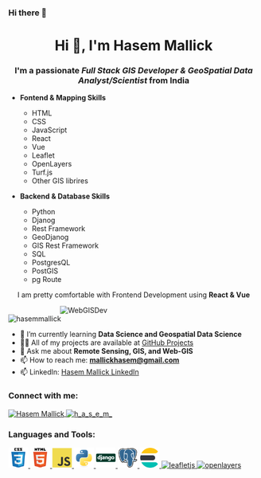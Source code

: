 ### Hi there 👋

<h1 align="center">Hi 👋, I'm Hasem Mallick</h1>
<h3 align="center">I'm a passionate <em> <b>Full Stack GIS Developer & GeoSpatial Data Analyst/Scientist</b> </em> from India</h3>

- **Fontend & Mapping Skills**
  - HTML
  - CSS
  - JavaScript
  - React
  - Vue
  - Leaflet
  - OpenLayers
  - Turf.js
  - Other GIS librires 
 
- **Backend & Database Skills**
  - Python
  - Djanog
  - Rest Framework
  - GeoDjanog
  - GIS Rest Framework
  - SQL
  - PostgresQL
  - PostGIS
  - pg Route

<p align="center">I am pretty comfortable with Frontend Development using <strong>React & Vue</strong></p>

<img align="right" alt="WebGISDev" width="400" src="https://www.sgligis.com/wp-content/uploads/Property-Tax-Analysis-using-GIS.gif">

<p align="left"> <img src="https://komarev.com/ghpvc/?username=hasemmallick&label=Profile%20views&color=0e75b6&style=flat" alt="hasemmallick" /> </p>

- 🌱 I’m currently learning **Data Science and Geospatial Data Science**
- 👨‍💻 All of my projects are available at [GitHub Projects](https://github.com/HasemMallick/projects)
- 💬 Ask me about **Remote Sensing, GIS, and Web-GIS**
- 📫 How to reach me: **mallickhasem@gmail.com**
- 📫 LinkedIn: [Hasem Mallick LinkedIn](https://linkedin.com/in/hasemmallick)

<h3 align="left">Connect with me:</h3>
<p align="left">
  <a href="https://www.linkedin.com/in/hasem-mallick-69366b196/" target="blank">
    <img align="center" src="https://raw.githubusercontent.com/rahuldkjain/github-profile-readme-generator/master/src/images/icons/Social/linked-in-alt.svg" alt="Hasem Mallick" height="30" width="40" />
  </a>
  <a href="https://instagram.com/h_a_s_e_m_" target="blank">
    <img align="center" src="https://raw.githubusercontent.com/rahuldkjain/github-profile-readme-generator/master/src/images/icons/Social/instagram.svg" alt="h_a_s_e_m_" height="30" width="40" />
  </a>
</p>

<h3 align="left">Languages and Tools:</h3>
<p align="left"> 
  <a href="https://www.w3schools.com/css/" target="_blank" rel="noreferrer"> 
    <img src="https://raw.githubusercontent.com/devicons/devicon/master/icons/css3/css3-original-wordmark.svg" alt="css3" width="40" height="40"/> 
  </a> 
  <a href="https://www.w3.org/html/" target="_blank" rel="noreferrer"> 
    <img src="https://raw.githubusercontent.com/devicons/devicon/master/icons/html5/html5-original-wordmark.svg" alt="html5" width="40" height="40"/> 
  </a> 
  <a href="https://developer.mozilla.org/en-US/docs/Web/JavaScript" target="_blank" rel="noreferrer"> 
    <img src="https://raw.githubusercontent.com/devicons/devicon/master/icons/javascript/javascript-original.svg" alt="javascript" width="40" height="40"/> 
  </a> 
  <a href="https://www.python.org/" target="_blank" rel="noreferrer">
    <img src="https://raw.githubusercontent.com/devicons/devicon/master/icons/python/python-original.svg" alt="python" width="40" height="40"/>
  </a>
  <a href="https://www.djangoproject.com/" target="_blank" rel="noreferrer">
    <img src="https://raw.githubusercontent.com/devicons/devicon/master/icons/django/django-original.svg" alt="django" width="40" height="40"/>
  </a>
  <a href="https://www.postgresql.org/" target="_blank" rel="noreferrer">
    <img src="https://raw.githubusercontent.com/devicons/devicon/master/icons/postgresql/postgresql-original.svg" alt="postgresql" width="40" height="40"/>
  </a>
  <a href="https://www.elastic.co/" target="_blank" rel="noreferrer">
    <img src="https://raw.githubusercontent.com/devicons/devicon/master/icons/elasticsearch/elasticsearch-original.svg" alt="elasticsearch" width="40" height="40"/>
  </a>
  <a href="https://leafletjs.com/" target="_blank" rel="noreferrer">
    <img src="https://raw.githubusercontent.com/devicons/devicon/master/icons/leaflet/leaflet-original.svg" alt="leafletjs" width="40" height="40"/>
  </a>
  <a href="https://openlayers.org/" target="_blank" rel="noreferrer">
    <img src="https://raw.githubusercontent.com/devicons/devicon/master/icons/openlayers/openlayers-original.svg" alt="openlayers" width="40" height="40"/>
  </a>
</p>
